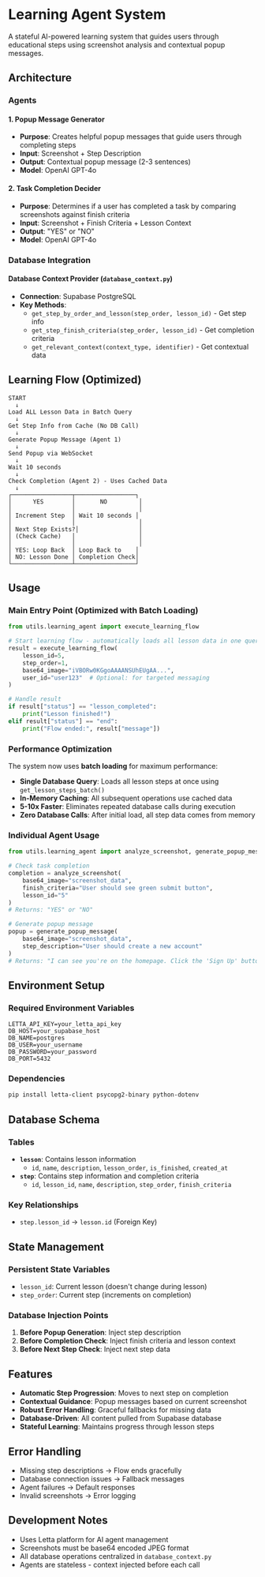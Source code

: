 # Learning Agent System

A stateful AI-powered learning system that guides users through educational steps using screenshot analysis and contextual popup messages.

## Architecture

### Agents

#### 1. Popup Message Generator  
- **Purpose**: Creates helpful popup messages that guide users through completing steps
- **Input**: Screenshot + Step Description
- **Output**: Contextual popup message (2-3 sentences)
- **Model**: OpenAI GPT-4o

#### 2. Task Completion Decider
- **Purpose**: Determines if a user has completed a task by comparing screenshots against finish criteria
- **Input**: Screenshot + Finish Criteria + Lesson Context
- **Output**: "YES" or "NO"
- **Model**: OpenAI GPT-4o

### Database Integration

#### Database Context Provider (`database_context.py`)
- **Connection**: Supabase PostgreSQL
- **Key Methods**:
  - `get_step_by_order_and_lesson(step_order, lesson_id)` - Get step info
  - `get_step_finish_criteria(step_order, lesson_id)` - Get completion criteria
  - `get_relevant_context(context_type, identifier)` - Get contextual data

## Learning Flow (Optimized)

```
START
  ↓
Load ALL Lesson Data in Batch Query
  ↓
Get Step Info from Cache (No DB Call)
  ↓
Generate Popup Message (Agent 1)
  ↓
Send Popup via WebSocket
  ↓
Wait 10 seconds
  ↓
Check Completion (Agent 2) - Uses Cached Data
  ↓
┌─────────────────┬─────────────────┐
│      YES        │       NO         │
│                 │                  │
│ Increment Step  │ Wait 10 seconds │
│                 │                  │
│ Next Step Exists?│                 │
│ (Check Cache)   │                  │
│                 │                  │
│ YES: Loop Back  │ Loop Back to    │
│ NO: Lesson Done │ Completion Check│
└─────────────────┴─────────────────┘
```

## Usage

### Main Entry Point (Optimized with Batch Loading)
```python
from utils.learning_agent import execute_learning_flow

# Start learning flow - automatically loads all lesson data in one query
result = execute_learning_flow(
    lesson_id=5,
    step_order=1, 
    base64_image="iVBORw0KGgoAAAANSUhEUgAA...",
    user_id="user123"  # Optional: for targeted messaging
)

# Handle result
if result["status"] == "lesson_completed":
    print("Lesson finished!")
elif result["status"] == "end":
    print("Flow ended:", result["message"])
```

### Performance Optimization
The system now uses **batch loading** for maximum performance:
- **Single Database Query**: Loads all lesson steps at once using `get_lesson_steps_batch()`
- **In-Memory Caching**: All subsequent operations use cached data
- **5-10x Faster**: Eliminates repeated database calls during execution
- **Zero Database Calls**: After initial load, all step data comes from memory

### Individual Agent Usage
```python
from utils.learning_agent import analyze_screenshot, generate_popup_message

# Check task completion
completion = analyze_screenshot(
    base64_image="screenshot_data",
    finish_criteria="User should see green submit button",
    lesson_id="5"
)
# Returns: "YES" or "NO"

# Generate popup message
popup = generate_popup_message(
    base64_image="screenshot_data",
    step_description="User should create a new account"
)
# Returns: "I can see you're on the homepage. Click the 'Sign Up' button..."
```

## Environment Setup

### Required Environment Variables
```env
LETTA_API_KEY=your_letta_api_key
DB_HOST=your_supabase_host
DB_NAME=postgres
DB_USER=your_username
DB_PASSWORD=your_password
DB_PORT=5432
```

### Dependencies
```bash
pip install letta-client psycopg2-binary python-dotenv
```

## Database Schema

### Tables
- **`lesson`**: Contains lesson information
  - `id`, `name`, `description`, `lesson_order`, `is_finished`, `created_at`
- **`step`**: Contains step information and completion criteria
  - `id`, `lesson_id`, `name`, `description`, `step_order`, `finish_criteria`

### Key Relationships
- `step.lesson_id` → `lesson.id` (Foreign Key)

## State Management

### Persistent State Variables
- `lesson_id`: Current lesson (doesn't change during lesson)
- `step_order`: Current step (increments on completion)

### Database Injection Points
1. **Before Popup Generation**: Inject step description
2. **Before Completion Check**: Inject finish criteria and lesson context
3. **Before Next Step Check**: Inject next step data

## Features

- **Automatic Step Progression**: Moves to next step on completion
- **Contextual Guidance**: Popup messages based on current screenshot
- **Robust Error Handling**: Graceful fallbacks for missing data
- **Database-Driven**: All content pulled from Supabase database
- **Stateful Learning**: Maintains progress through lesson steps

## Error Handling

- Missing step descriptions → Flow ends gracefully
- Database connection issues → Fallback messages
- Agent failures → Default responses
- Invalid screenshots → Error logging

## Development Notes

- Uses Letta platform for AI agent management
- Screenshots must be base64 encoded JPEG format
- All database operations centralized in `database_context.py`
- Agents are stateless - context injected before each call
